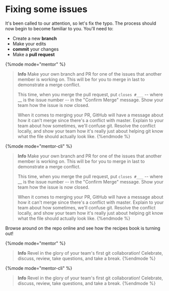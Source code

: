 # Fixing some issues

It's been called to our attention, so let's fix the typo. The process should now begin to become familiar to you. You'll need to:

* Create a new **branch**
* Make your edits
* **commit** your changes
* Make a **pull request**

{%mode mode="mentor" %}
> **Info** 
> Make your own branch and PR for one of the issues that another member is working on.  This will be for you to merge in last to demonstrate a merge conflict.
>
> This time, when you merge the pull request, put `closes #___` -- where __ is the issue number -- in the "Confirm Merge" message.  Show your team how the issue is now closed.
>
> When it comes to merging your PR, GitHub will have a message about how it can't merge since there's a conflict with master.  Explain to your team about how sometimes, we'll confuse git.  Resolve the conflict locally, and show your team how it's really just about helping git know what the file should actually look like.
{%endmode %}

{%mode mode="mentor-cli" %}
> **Info** 
> Make your own branch and PR for one of the issues that another member is working on.  This will be for you to merge in last to demonstrate a merge conflict.
>
> This time, when you merge the pull request, put `closes #___` -- where __ is the issue number -- in the "Confirm Merge" message.  Show your team how the issue is now closed.
>
> When it comes to merging your PR, GitHub will have a message about how it can't merge since there's a conflict with master.  Explain to your team about how sometimes, we'll confuse git.  Resolve the conflict locally, and show your team how it's really just about helping git know what the file should actually look like.
{%endmode %}

Browse around on the repo online and see how the recipes book is turning out!

{%mode mode="mentor" %}
> **Info** 
> Revel in the glory of your team's first git collaboration!  Celebrate, discuss, review, take questions, and take a break.
{%endmode %}

{%mode mode="mentor-cli" %}
> **Info** 
> Revel in the glory of your team's first git collaboration!  Celebrate, discuss, review, take questions, and take a break.
{%endmode %}